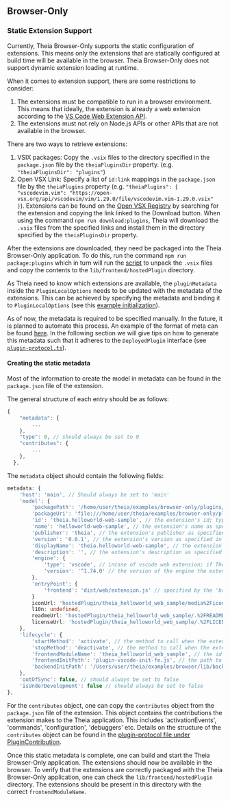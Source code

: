 ## Browser-Only

### Static Extension Support

Currently, Theia Browser-Only supports the static configuration of extensions. This means only the extensions that are statically configured at build time will be available in the browser. Theia Browser-Only does not support dynamic extension loading at runtime.

When it comes to extension support, there are some restrictions to consider:
1. The extensions must be compatible to run in a browser environment. This means that ideally, the extension is already a web extension according to the [VS Code Web Extension API](https://code.visualstudio.com/api/extension-guides/web-extensions).
2. The extensions must not rely on Node.js APIs or other APIs that are not available in the browser.

There are two ways to retrieve extensions:
1. VSIX packages: Copy the `.vsix` files to the directory specified in the `package.json` file by the `theiaPluginsDir` property. (e.g. `"theiaPluginsDir": "plugins"`)
2. Open VSX Link: Specify a list of `id:link` mappings in the `package.json` file by the `theiaPlugins` property (e.g. `"theiaPlugins": { "vscodevim.vim": "https://open-vsx.org/api/vscodevim/vim/1.29.0/file/vscodevim.vim-1.29.0.vsix" }`). Extensions can be found on the [Open VSX Registry](https://open-vsx.org/) by searching for the extension and copying the link linked to the Download button.
When using the command `npm run download:plugins`, Theia will download the `.vsix` files from the specified links and install them in the directory specified by the `theiaPluginsDir` property.

After the extensions are downloaded, they need be packaged into the Theia Browser-Only application. To do this, run the command `npm run package:plugins` which in turn will run the [script](examples/browser-only/prepare-plugins.js) to unpack the `.vsix` files and copy the contents to the `lib/frontend/hostedPlugin` directory. 

As Theia need to know which extensions are available, the `pluginMetadata` inside the `PluginLocalOptions` needs to be updated with the metadata of the extensions. This can be achieved by specifying the metadata and binding it to `PluginLocalOptions` (see this [example initialization](examples/api-samples/src/browser-only/plugin-sample/example-plugin-initialization.ts)).

As of now, the metadata is required to be specified manually. In the future, it is planned to automate this process.
An example of the format of meta can be found [here](examples/api-samples/src/browser-only/plugin-sample/example-static-plugin-metadata.ts). In the following section we will give tips on how to generate this metadata such that it adheres to the `DeployedPlugin` interface (see [`plugin-protocol.ts`](packages/plugin-ext/src/common/plugin-protocol.ts)).

#### Creating the static metadata
Most of the information to create the model in metadata can be found in the `package.json` file of the extension.

The general structure of each entry should be as follows:
```typescript
{
    "metadata": {
        ...
    },
    "type": 0, // should always be set to 0
    "contributes": {
        ...
    },
  },
```

The `metadata` object should contain the following fields:
```typescript
metadata: {
    'host': 'main', // Should always be set to 'main'
    'model': {
        'packagePath': '/home/user/theia/examples/browser-only/plugins/theia.helloworld-web-sample/extension', // Deprecated
        'packageUri': 'file:///home/user/theia/examples/browser-only/plugins/theia.helloworld-web-sample/extension', // The absolute path to the extension's location inside the 'theiaPluginsDir' directory; prefixed with 'file://' protocol
        'id': 'theia.helloworld-web-sample', // the extension's id; typically the publisher name and the extension name separated by a dot
        'name': 'helloworld-web-sample', // the extension's name as specified in the 'package.json' file
        'publisher': 'theia', // the extension's publisher as specified in the 'package.json' file
        'version': '0.0.1', // the extension's version as specified in the 'package.json' file
        'displayName': 'theia.helloworld-web-sample', // the extension's display name as specified in the 'package.json' file
        'description': '', // the extension's description as specified in the 'package.json' file
        'engine': {
            'type': 'vscode', // incase of vscode web extension; if Theia plugin, set to 'theiaPlugin'
            'version': '^1.74.0' // the version of the engine the extension is compatible with; specified in the 'engines' field of the 'package.json' file
        },
        'entryPoint': {
            'frontend': 'dist/web/extension.js' // specified by the 'browser' field in the 'package.json' file for VScode web extensions or 'frontend' field for Theia plugins
        }
        iconUrl: 'hostedPlugin/theia_helloworld_web_sample/media%2Ficon.png', // optional: the path to the extension's icon; prefixed with 'hostedPlugin' and URL encoded
        l10n: undefined,
        readmeUrl: 'hostedPlugin/theia_helloworld_web_sample/.%2FREADME.md', // optional: the path to the extension's README file; prefixed with 'hostedPlugin' and URL encoded
        licenseUrl: 'hostedPlugin/theia_helloworld_web_sample/.%2FLICENSE', // optional: the path to the extension's LICENSE file; prefixed with 'hostedPlugin' and URL encoded
    },
    'lifecycle': {
        'startMethod': 'activate', // the method to call when the extension is activated; typically 'activate' for VS Code extensions and 'start' for Theia plugins
        'stopMethod': 'deactivate', // the method to call when the extension is deactivated; typically 'deactivate' for VS Code extensions and 'stop' for Theia plugins
        'frontendModuleName': 'theia_helloworld_web_sample', // the id specified above but with underscores instead of dots and dashes similar to iconUrl, readmeUrl, and licenseUrl
        'frontendInitPath': 'plugin-vscode-init-fe.js', // the path to the frontend initialization script; only required for VS Code extensions
        'backendInitPath': '/Users/user/theia/examples/browser/lib/backend/plugin-vscode-init' // the path to the backend initialization script; for Theia plugins, this path ends with 'backend-init-theia'
    },
    'outOfSync': false, // should always be set to false
    'isUnderDevelopment': false // should always be set to false
},
```

For the `contributes` object, one can copy the `contributes` object from the `package.json` file of the extension. This object contains the contributions the extension makes to the Theia application. This includes 'activationEvents', 'commands', 'configuration', 'debuggers' etc. Details on the structure of the `contributes` object can be found in the [plugin-protocol file under PluginContribution](packages/plugin-ext/src/common/plugin-protocol.ts).

Once this static metadata is complete, one can build and start the Theia Browser-Only application. The extensions should now be available in the browser. To verify that the extensions are correctly packaged with the Theia Browser-Only application, one can check the `lib/frontend/hostedPlugin` directory. The extensions should be present in this directory with the correct `frontendModuleName`.
